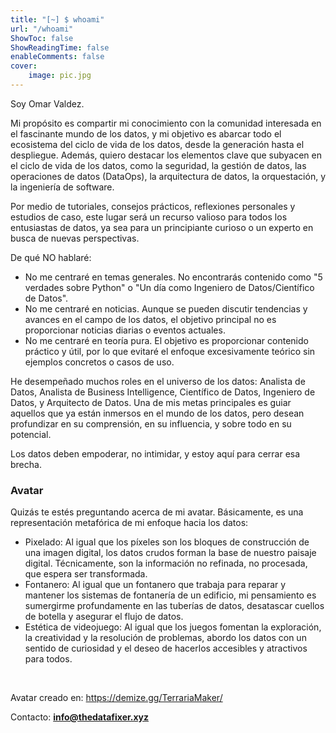 ```yaml
---
title: "[~] $ whoami"
url: "/whoami"
ShowToc: false
ShowReadingTime: false
enableComments: false
cover:
    image: pic.jpg
---
```


Soy Omar Valdez.

Mi propósito es compartir mi conocimiento con la comunidad interesada en el fascinante mundo de los datos, y mi objetivo es abarcar todo el ecosistema del ciclo de vida de los datos, desde la generación hasta el despliegue. Además, quiero destacar los elementos clave que subyacen en el ciclo de vida de los datos, como la seguridad, la gestión de datos, las operaciones de datos (DataOps), la arquitectura de datos, la orquestación, y la ingeniería de software.

Por medio de tutoriales, consejos prácticos, reflexiones personales y estudios de caso, este lugar será un recurso valioso para todos los entusiastas de datos, ya sea para un principiante curioso o un experto en busca de nuevas perspectivas.

De qué NO hablaré:
- No me centraré en temas generales. No encontrarás contenido como "5 verdades sobre Python" o "Un día como Ingeniero de Datos/Científico de Datos".
- No me centraré en noticias. Aunque se pueden discutir tendencias y avances en el campo de los datos, el objetivo principal no es proporcionar noticias diarias o eventos actuales.
- No me centraré en teoría pura. El objetivo es proporcionar contenido práctico y útil, por lo que evitaré el enfoque excesivamente teórico sin ejemplos concretos o casos de uso.

He desempeñado muchos roles en el universo de los datos: Analista de Datos, Analista de Business Intelligence, Científico de Datos, Ingeniero de Datos, y Arquitecto de Datos. Una de mis metas principales es guiar aquellos que ya están inmersos en el mundo de los datos, pero desean profundizar en su comprensión, en su influencia, y sobre todo en su potencial.

Los datos deben empoderar, no intimidar, y estoy aquí para cerrar esa brecha.

### Avatar

Quizás te estés preguntando acerca de mi avatar. Básicamente, es una representación metafórica de mi enfoque hacia los datos:

- Pixelado: Al igual que los píxeles son los bloques de construcción de una imagen digital, los datos crudos forman la base de nuestro paisaje digital. Técnicamente, son la información no refinada, no procesada, que espera ser transformada.
- Fontanero: Al igual que un fontanero que trabaja para reparar y mantener los sistemas de fontanería de un edificio, mi pensamiento es sumergirme profundamente en las tuberías de datos, desatascar cuellos de botella y asegurar el flujo de datos.
- Estética de videojuego: Al igual que los juegos fomentan la exploración, la creatividad y la resolución de problemas, abordo los datos con un sentido de curiosidad y el deseo de hacerlos accesibles y atractivos para todos.

&nbsp;

Avatar creado en: https://demize.gg/TerrariaMaker/

Contacto: **info@thedatafixer.xyz**
